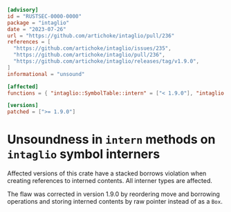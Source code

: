 ```toml
[advisory]
id = "RUSTSEC-0000-0000"
package = "intaglio"
date = "2023-07-26"
url = "https://github.com/artichoke/intaglio/pull/236"
references = [
  "https://github.com/artichoke/intaglio/issues/235",
  "https://github.com/artichoke/intaglio/pull/236",
  "https://github.com/artichoke/intaglio/releases/tag/v1.9.0",
]
informational = "unsound"

[affected]
functions = { "intaglio::SymbolTable::intern" = ["< 1.9.0"], "intaglio::bytes::SymbolTable::intern" = ["< 1.9.0"], "intaglio::cstr::SymbolTable::intern" = ["< 1.9.0, >= 1.5.0"], "intaglio::osstr::SymbolTable::intern" = ["< 1.9.0, >= 1.5.0"], "intaglio::path::SymbolTable::intern" = ["< 1.9.0, >= 1.5.0"] }

[versions]
patched = [">= 1.9.0"]
```

# Unsoundness in `intern` methods on `intaglio` symbol interners

Affected versions of this crate have a stacked borrows violation when creating
references to interned contents. All interner types are affected.

The flaw was corrected in version 1.9.0 by reordering move and borrowing
operations and storing interned contents by raw pointer instead of as a `Box`.
